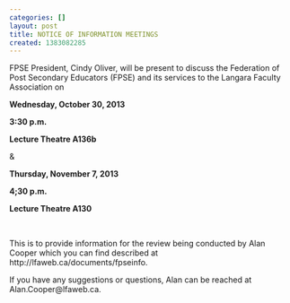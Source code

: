 ```yaml
---
categories: []
layout: post
title: NOTICE OF INFORMATION MEETINGS
created: 1383082285
---
```

<p>FPSE President, Cindy Oliver, will be present to discuss the Federation of Post Secondary Educators (FPSE) and its services to the Langara Faculty Association on</p>
<p class="rtecenter"><strong>Wednesday, October 30, 2013 </strong></p>
<p class="rtecenter"><strong>3:30 p.m.</strong></p>
<p class="rtecenter"><strong>Lecture Theatre A136b</strong></p>
<p class="rtecenter">&amp;</p>
<p class="rtecenter"><strong>Thursday, November 7, 2013</strong></p>
<p class="rtecenter"><strong>4;30 p.m.</strong></p>
<p class="rtecenter"><strong>Lecture Theatre A130</strong></p>
<p>&nbsp;</p>
<p>This is to provide information for the review being conducted by Alan Cooper which you can find described at http://lfaweb.ca/documents/fpseinfo.</p>
<p>If you have any suggestions or questions, Alan can be reached at Alan.Cooper@lfaweb.ca.</p>
<p>&nbsp;</p>
